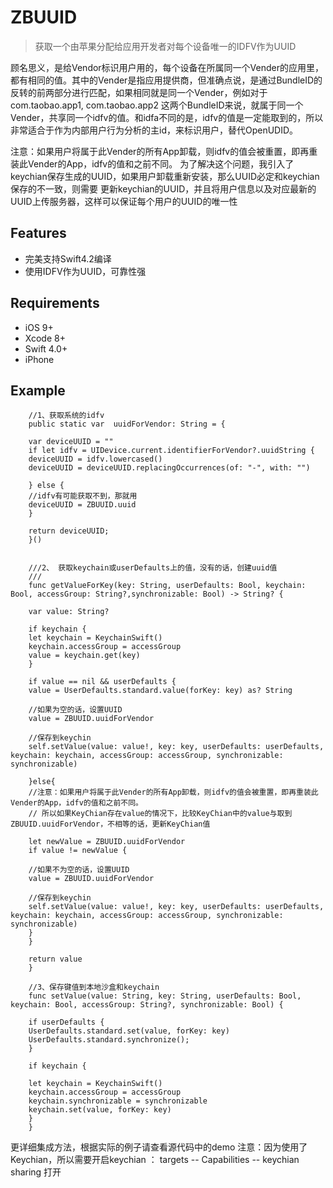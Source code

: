 # ZBUUID

>获取一个由苹果分配给应用开发者对每个设备唯一的IDFV作为UUID

 顾名思义，是给Vendor标识用户用的，每个设备在所属同一个Vender的应用里，都有相同的值。其中的Vender是指应用提供商，但准确点说，是通过BundleID的反转的前两部分进行匹配，如果相同就是同一个Vender，例如对于com.taobao.app1, com.taobao.app2 这两个BundleID来说，就属于同一个Vender，共享同一个idfv的值。和idfa不同的是，idfv的值是一定能取到的，所以非常适合于作为内部用户行为分析的主id，来标识用户，替代OpenUDID。

注意：如果用户将属于此Vender的所有App卸载，则idfv的值会被重置，即再重装此Vender的App，idfv的值和之前不同。
为了解决这个问题，我引入了keychian保存生成的UUID，如果用户卸载重新安装，那么UUID必定和keychian保存的不一致，则需要
更新keychian的UUID，并且将用户信息以及对应最新的UUID上传服务器，这样可以保证每个用户的UUID的唯一性

## Features

- 完美支持Swift4.2编译
- 使用IDFV作为UUID，可靠性强


## Requirements

- iOS 9+
- Xcode 8+
- Swift 4.0+
- iPhone

## Example

        //1、获取系统的idfv
        public static var  uuidForVendor: String = {
        
        var deviceUUID = ""
        if let idfv = UIDevice.current.identifierForVendor?.uuidString {
        deviceUUID = idfv.lowercased()
        deviceUUID = deviceUUID.replacingOccurrences(of: "-", with: "")
        
        } else {
        //idfv有可能获取不到，那就用
        deviceUUID = ZBUUID.uuid
        }
        
        return deviceUUID;
        }()
        
   
        ///2、 获取keychain或userDefaults上的值，没有的话，创建uuid值
        ///
        func getValueForKey(key: String, userDefaults: Bool, keychain: Bool, accessGroup: String?,synchronizable: Bool) -> String? {
        
        var value: String?
        
        if keychain {
        let keychain = KeychainSwift()
        keychain.accessGroup = accessGroup
        value = keychain.get(key)
        }
        
        if value == nil && userDefaults {
        value = UserDefaults.standard.value(forKey: key) as? String
        
        //如果为空的话，设置UUID
        value = ZBUUID.uuidForVendor
        
        //保存到keychin
        self.setValue(value: value!, key: key, userDefaults: userDefaults, keychain: keychain, accessGroup: accessGroup, synchronizable: synchronizable)
        
        }else{
        //注意：如果用户将属于此Vender的所有App卸载，则idfv的值会被重置，即再重装此Vender的App，idfv的值和之前不同。
        // 所以如果KeyChian存在value的情况下，比较KeyChian中的value与取到 ZBUUID.uuidForVendor，不相等的话，更新KeyChian值
        
        let newValue = ZBUUID.uuidForVendor
        if value != newValue {
        
        //如果不为空的话，设置UUID
        value = ZBUUID.uuidForVendor
        
        //保存到keychin
        self.setValue(value: value!, key: key, userDefaults: userDefaults, keychain: keychain, accessGroup: accessGroup, synchronizable: synchronizable)
        }
        }
        
        return value
        }

        //3、保存键值到本地沙盒和keychain
        func setValue(value: String, key: String, userDefaults: Bool, keychain: Bool, accessGroup: String?, synchronizable: Bool) {
        
        if userDefaults {
        UserDefaults.standard.set(value, forKey: key)
        UserDefaults.standard.synchronize();
        }
        
        if keychain {
        
        let keychain = KeychainSwift()
        keychain.accessGroup = accessGroup
        keychain.synchronizable = synchronizable
        keychain.set(value, forKey: key)
        }
        }
        

更详细集成方法，根据实际的例子请查看源代码中的demo
注意：因为使用了Keychian，所以需要开启keychian ： targets -- Capabilities -- keychian sharing 打开



